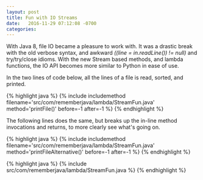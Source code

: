 ```yaml
---
layout: post
title: Fun with IO Streams
date:   2016-11-29 07:12:08 -0700
categories: 
---
```


With Java 8, file IO became a pleasure to work with. It was a drastic break with the old verbose syntax, and awkward *((line = in.readLine()) != null)* and try/try/close idioms. With the new Stream based methods, and lambda functions, the IO API becomes more similar to Python in ease of use.

In the two lines of code below, all the lines of a file is read, sorted, and printed.

{% highlight java %}
{% include includemethod filename='src/com/rememberjava/lambda/StreamFun.java' method='printFile()' before=-1  after=-1 %}
{% endhighlight %}

The following lines does the same, but breaks up the in-line method invocations and returns, to more clearly see what's going on. 

{% highlight java %}
{% include includemethod filename='src/com/rememberjava/lambda/StreamFun.java' method='printFileAlternative()' before=-1  after=-1 %}
{% endhighlight %}


{% highlight java %}
{% include src/com/rememberjava/lambda/StreamFun.java %}
{% endhighlight %}

